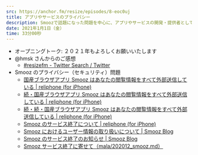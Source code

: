 ```yaml
---
src: https://anchor.fm/resize/episodes/8-eoc0uj
title: アプリやサービスのプライバシー
description: Smoozで話題になった問題を中心に、アプリやサービスの開発・提供者としてプライバシー・ポリシーや個人情報の扱いについて、どう考えた方が良いのかについて話しました。
date: 2021年1月1日（金）
time: 33分00秒
---
```


- オープニングトーク: ２０２１年もよろしくお願いいたします
- @hmsk さんからのご感想
  - [#resizefm - Twitter Search / Twitter](https://twitter.com/search?q=%23resizefm&f=live)
- Smooz のプライバシー（セキュリティ）問題
  - [国産ブラウザアプリ Smooz はあなたの閲覧情報をすべて外部送信している | reliphone (for iPhone)](https://reliphone.jp/post-16195/)
  - [続・国産ブラウザアプリ Smooz はあなたの閲覧情報をすべて外部送信している | reliphone (for iPhone)](https://reliphone.jp/post-16247/)
  - [続・続・国産ブラウザアプリ Smooz はあなたの閲覧情報をすべて外部送信している | reliphone (for iPhone)](https://reliphone.jp/post-16289/)
  - [Smooz のサービス終了について | reliphone (for iPhone)](https://reliphone.jp/post-16361/)
  - [Smooz におけるユーザー情報の取り扱いについて | Smooz Blog](https://smoozapp.com/blog/2020/12/17/smooz-information-handling/)
  - [Smooz のサービス終了のお知らせ | Smooz Blog](https://smoozapp.com/blog/2020/12/23/end_of_service/)
  - [Smooz サービス終了に寄せて（mala/202012_smooz.md）](https://gist.github.com/mala/f443d5d0ba1b46137684e555ade08098)
